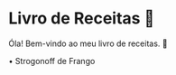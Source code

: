 # Livro de Receitas :call_me_hand:

Óla! Bem-vindo ao meu livro de receitas. :wave:

• Strogonoff de Frango